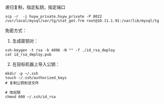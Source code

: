 递归复制，指定私钥，指定端口
```
scp -r  -i huyw_private.huyw_private -P 8022 /usr/local/mysql/var/tg/stat_get.frm root@10.11.1.91:/var/lib/mysql/tg
```

免密方式：
1. 生成密钥对：
```
ssh-keygen -t rsa -b 4096 -N "" -f ./id_rsa_deploy
cat id_rsa_deploy.pub

```
2. 在目标机器上导入公钥：
```
mkdir -p ~/.ssh
touch ~/.ssh/authorized_keys
# 复制公钥到该文件

# 改权限
chmod 600 ~/.ssh/id_rsa
```